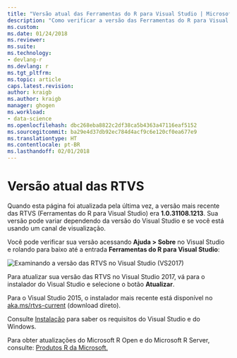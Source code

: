 ```yaml
---
title: "Versão atual das Ferramentas do R para Visual Studio | Microsoft Docs"
description: "Como verificar a versão das Ferramentas do R para Visual Studio e instalar atualizações."
ms.custom: 
ms.date: 01/24/2018
ms.reviewer: 
ms.suite: 
ms.technology:
- devlang-r
ms.devlang: r
ms.tgt_pltfrm: 
ms.topic: article
caps.latest.revision: 
author: kraigb
ms.author: kraigb
manager: ghogen
ms.workload:
- data-science
ms.openlocfilehash: dbc268eba8822c2df38ca5b4363a47116eaf5152
ms.sourcegitcommit: ba29e4d37db92ec784d4acf9c6e120cf0ea677e9
ms.translationtype: HT
ms.contentlocale: pt-BR
ms.lasthandoff: 02/01/2018
---
```

# <a name="rtvs-current-version"></a>Versão atual das RTVS

Quando esta página foi atualizada pela última vez, a versão mais recente das RTVS (Ferramentas do R para Visual Studio) era **1.0.31108.1213**. Sua versão pode variar dependendo da versão do Visual Studio e se você está usando um canal de visualização.

Você pode verificar sua versão acessando **Ajuda > Sobre** no Visual Studio e rolando para baixo até a entrada **Ferramentas do R para Visual Studio**:

![Examinando a versão das RTVS no Visual Studio (VS2017)](media/current-version.png)

Para atualizar sua versão das RTVS no Visual Studio 2017, vá para o instalador do Visual Studio e selecione o botão **Atualizar**.

Para o Visual Studio 2015, o instalador mais recente está disponível no [aka.ms/rtvs-current](https://aka.ms/rtvs-current) (download direto).

Consulte [Instalação](installing-r-tools-for-visual-studio.md) para saber os requisitos do Visual Studio e do Windows.

Para obter atualizações do Microsoft R Open e do Microsoft R Server, consulte: [Produtos R da Microsoft.](http://aka.ms/rtvs-msft-r)